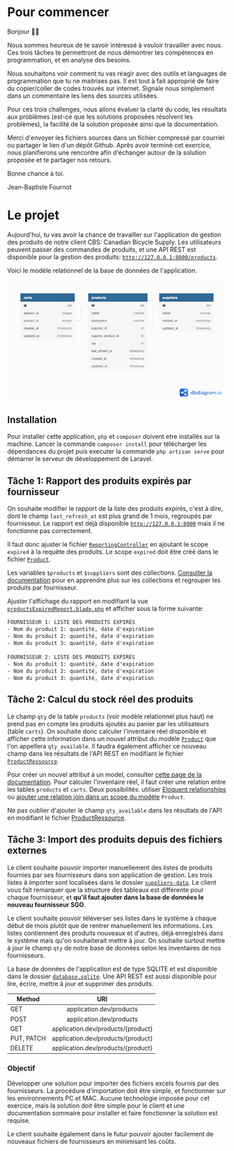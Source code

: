 # Pour commencer

Bonjour 👋🏻

Nous sommes heureux de te savoir intéressé à vouloir travailler avec nous. Ces trois tâches te permettront de nous démontrer tes compétences en programmation, et en analyse des besoins.

Nous souhaitons voir comment tu vas réagir avec des outils et languages de programmation que tu ne maitrises pas. Il est tout à fait approprié de faire du copier/coller de codes trouvés sur internet. Signale nous simplement dans un commentaire les liens des sources utilisées.

Pour ces trois challenges, nous allons évaluer la clarté du code, les résultats aux problèmes (est-ce que les solutions proposées résolvent les problèmes), la facilité de la solution proposée ainsi que la documentation.

Merci d'envoyer les fichiers sources dans un fichier compressé par courriel ou partager le lien d'un dépôt Github. Après avoir terminé cet exercice, nous planifierons une rencontre afin d'échanger autour de la solution proposée et te partager nos retours.

Bonne chance à toi.

Jean-Baptiste Fournot

# Le projet

Aujourd'hui, tu vas avoir la chance de travailler sur l'application de gestion des produits de notre client CBS: Canadian Bicycle Supply. Les utilisateurs peuvent passer des commandes de produits, et une API REST est disponible pour la gestion des produits: [`http://127.0.0.1:8000/products`](http://127.0.0.1:8000/products).

Voici le modèle relationnel de la base de données de l'application.

![](database_model.png)

## Installation

Pour installer cette application, `php` et `composer` doivent etre installés sur la machine. Lancer la commande `composer install` pour télécharger les dépendances du projet puis executer la commande `php artisan serve` pour démarrer le serveur de développement de Laravel.

## Tâche 1: Rapport des produits expirés par fournisseur

On souhaite modifier le rapport de la liste des produits expirés, c'est à dire, dont le champ `last_refresh_at` est plus grand de 1 mois, regroupés par fournisseur. 
Le rapport est déjà disponible [`http://127.0.0.1:8000`](https://127.0.0.1:8000) mais il ne fonctionne pas correctement.

Il faut donc ajuster le fichier [`ReportingController`](app/Http/Controllers/ReportingController.php) en ajoutant le scope `expired` à la requête des produits. Le scope `expired` doit être créé dans le fichier [`Product`](app/Models/Product.php).

Les variables `$products` et `$suppliers` sont des collections. [Consulter la documentation](https://laravel.com/docs/5.8/collections) pour en apprendre plus sur les collections et regrouper les produits par fournisseur.

Ajuster l'affichage du rapport en modifiant la vue [`productsExpiredReport.blade.php`](resources/views/reports/productsExpiredReport.blade.php) et afficher sous la forme suivante:

```
FOURNISSEUR 1: LISTE DES PRODUITS EXPIRÉS
- Nom du produit 1: quantité, date d'expiration
- Nom du produit 2: quantité, date d'expiration
- Nom du produit 3: quantité, date d'expiration

FOURNISSEUR 2: LISTE DES PRODUITS EXPIRÉS
- Nom du produit 1: quantité, date d'expiration
- Nom du produit 2: quantité, date d'expiration
- Nom du produit 3: quantité, date d'expiration
```

## Tâche 2: Calcul du stock réel des produits

Le champ `qty` de la table `products` (voir modèle relationnel plus haut) ne prend pas en compte les produits ajoutés au panier par les utilisateurs (table `carts`). On souhaite donc calculer l'inventaire réel disponible et afficher cette information dans un nouvel attribut du modèle [`Product`](app/Models/Product.php) que l'on appellera `qty_available`. Il faudra également afficher ce nouveau champ dans les résultats de l'API REST en modifiant le fichier [`ProductRessource`](app/Http/Resources/Product.php).

Pour créer un nouvel attribut à un model, consulter [cette page de la documentation](https://laravel.com/docs/5.7/eloquent-mutators#defining-an-accessor). Pour calculer l'inventaire réel, il faut créer une relation entre les tables `products` et `carts`. Deux possibilités: utiliser [Eloquent relationships](https://laravel.com/docs/5.7/eloquent-relationships) ou [ajouter une relation join dans un scope du modèle](https://laravel.com/docs/5.7/eloquent#query-scopes) `Product`.

Ne pas oublier d'ajouter le champ `qty_available` dans les résultats de l'API en modifiant le fichier [ProductRessource](app/Http/Resources/Product.php).

## Tâche 3: Import des produits depuis des fichiers externes 

Le client souhaite pouvoir importer manuellement des listes de produits fournies par ses fournisseurs dans son application de gestion. Les trois listes à importer sont localisées dans le dossier [`suppliers-data`](/suppliers-data). Le client vous fait remarquer que la structure des tableaux est différente pour chaque fournisseur, et **qu'il faut ajouter dans la base de données le nouveau fournisseur SGO**.

Le client souhaite pouvoir téléverser ses listes dans le système à chaque début de mois plutôt que  de rentrer manuellement les informations. Les listes contiennent des produits nouveaux et d'autres, déjà enregistrés dans le système mais qu'on souhaiterait mettre à jour. On souhaite surtout mettre à jour le champ `qty` de notre base de données selon les inventaires de nos fournisseurs. 

La base de données de l'application est de type SQLITE et est disponible dans le dossier [`database.sqlite`](/database/database.sqlite). Une API REST est aussi disponible pour lire, écrire, mettre à jour et supprimer des produits.

| Method      | URI           
| ----------- |:---------------------------------:
| GET         | application.dev/products
| POST        | application.dev/products
| GET         | application.dev/products/{product}
| PUT, PATCH  | application.dev/products/{product}
| DELETE      | application.dev/products/{product}

### Objectif

Développer une solution pour importer des fichiers excels fournis par des fournisseurs. La procédure d'importation doit être simple, et fonctionner sur les environnements PC et MAC. Aucune technologie imposée pour cet exercice, mais la solution doit être simple pour le client et une documentation sommaire pour installer et faire fonctionner la solution est requise.

Le client souhaite également dans le futur pouvoir ajouter facilement de nouveaux fichiers de fournisseurs en minimisant les coûts.

